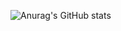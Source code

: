 
![Anurag's GitHub stats](https://github-readme-stats.vercel.app/api?username=0ndori&show_icons=true&theme=synthwave)
<!---
0ndori/0ndori is a ✨ special ✨ repository because its `README.md` (this file) appears on your GitHub profile.
You can click the Preview link to take a look at your changes.
--->
